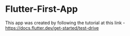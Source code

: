 # Flutter-First-App

This app was created by following the tutorial at this link - https://docs.flutter.dev/get-started/test-drive
